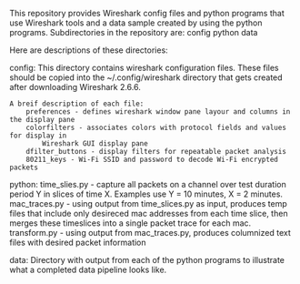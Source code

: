 This repository provides Wireshark config files and python programs that use Wireshark tools 
and a data sample created by using the python programs. Subdirectories in the repository are:
    config
    python
    data

Here are descriptions of these directories:

config:
    This directory contains wireshark configuration files. These files should be copied
    into the ~/.config/wireshark directory that gets created after downloading
    Wireshark 2.6.6. 

    A breif description of each file:
        preferences - defines wireshark window pane layour and columns in the display pane
        colorfilters - associates colors with protocol fields and values for display in 
            Wireshark GUI display pane
        dfilter_buttons - display filters for repeatable packet analysis
        80211_keys - Wi-Fi SSID and password to decode Wi-Fi encrypted packets

python:
    time_slies.py - capture all packets on a channel over test duration period Y in 
        slices of time X. Examples use Y = 10 minutes, X = 2 minutes.
    mac_traces.py - using output from time_slices.py as input, produces temp files
        that include only desireced mac addresses from each time slice, then merges
        these timeslices into a single packet trace for each mac.
    transform.py - using output from mac_traces.py, produces columnized text files
        with desired packet information

data:
    Directory with output from each of the python programs to illustrate what a
    completed data pipeline looks like.
